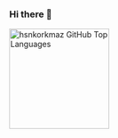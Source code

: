 ### Hi there 👋



<a href="https://github.com/hsnkorkmaz">
  <img height="180em" src="https://github-readme-stats.vercel.app/api/top-langs/?username=hsnkorkmaz&theme=shades-of-purple&layout=compact" 
    alt="hsnkorkmaz GitHub Top Languages" />
</a>



<!--
**hsnkorkmaz/hsnkorkmaz** is a ✨ _special_ ✨ repository because its `README.md` (this file) appears on your GitHub profile.

Here are some ideas to get you started:

- 🔭 I’m currently working on ...
- 🌱 I’m currently learning ...
- 👯 I’m looking to collaborate on ...
- 🤔 I’m looking for help with ...
- 💬 Ask me about ...
- 📫 How to reach me: ...
- 😄 Pronouns: ...
- ⚡ Fun fact: ...
-->
